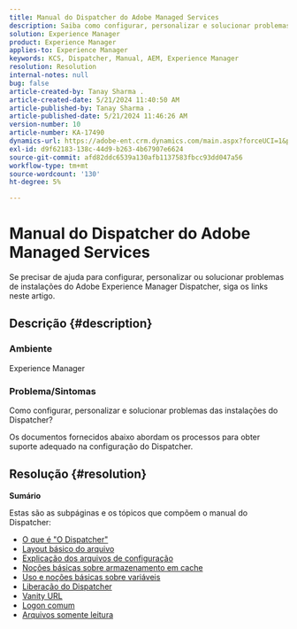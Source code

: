 ```yaml
---
title: Manual do Dispatcher do Adobe Managed Services
description: Saiba como configurar, personalizar e solucionar problemas de instalações do AEM Dispatcher. Siga os links mencionados.
solution: Experience Manager
product: Experience Manager
applies-to: Experience Manager
keywords: KCS, Dispatcher, Manual, AEM, Experience Manager
resolution: Resolution
internal-notes: null
bug: false
article-created-by: Tanay Sharma .
article-created-date: 5/21/2024 11:40:50 AM
article-published-by: Tanay Sharma .
article-published-date: 5/21/2024 11:46:26 AM
version-number: 10
article-number: KA-17490
dynamics-url: https://adobe-ent.crm.dynamics.com/main.aspx?forceUCI=1&pagetype=entityrecord&etn=knowledgearticle&id=51742df6-6617-ef11-9f8a-6045bd006b25
exl-id: d9f62183-138c-44d9-b263-4b67907e6624
source-git-commit: afd82ddc6539a130afb1137583fbcc93dd047a56
workflow-type: tm+mt
source-wordcount: '130'
ht-degree: 5%

---
```


# Manual do Dispatcher do Adobe Managed Services


Se precisar de ajuda para configurar, personalizar ou solucionar problemas de instalações do Adobe Experience Manager Dispatcher, siga os links neste artigo.

## Descrição {#description}


### <b>Ambiente</b>

Experience Manager

### <b>Problema/Sintomas</b>

Como configurar, personalizar e solucionar problemas das instalações do Dispatcher?

Os documentos fornecidos abaixo abordam os processos para obter suporte adequado na configuração do Dispatcher.


## Resolução {#resolution}


<b>Sumário</b>

Estas são as subpáginas e os tópicos que compõem o manual do Dispatcher:

- [O que é &quot;O Dispatcher&quot;](https://experienceleague.adobe.com/en/docs/experience-cloud-kcs/kbarticles/ka-17911)
- [Layout básico do arquivo](https://experienceleague.adobe.com/en/docs/experience-cloud-kcs/kbarticles/ka-17502)
- [Explicação dos arquivos de configuração](https://experienceleague.adobe.com/en/docs/experience-cloud-kcs/kbarticles/ka-17477)
- [Noções básicas sobre armazenamento em cache](https://experienceleague.adobe.com/en/docs/experience-manager-learn/ams/dispatcher/understanding-cache)
- [Uso e noções básicas sobre variáveis](https://experienceleague.adobe.com/en/docs/experience-cloud-kcs/kbarticles/ka-17487)
- [Liberação do Dispatcher](https://experienceleague.adobe.com/en/docs/experience-cloud-kcs/kbarticles/ka-17493)
- [Vanity URL](https://experienceleague.adobe.com/en/docs/experience-cloud-kcs/kbarticles/ka-17463)
- [Logon comum](https://experienceleague.adobe.com/en/docs/experience-cloud-kcs/kbarticles/ka-17914)
- [Arquivos somente leitura](https://experienceleague.adobe.com/en/docs/experience-cloud-kcs/kbarticles/ka-17483)
